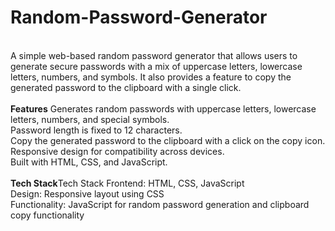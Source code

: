# Random-Password-Generator
<br>
A simple web-based random password generator that allows users to generate secure passwords with a mix of uppercase letters, lowercase letters, numbers, and symbols. It also provides a feature to copy the generated password to the clipboard with a single click.
<br><br>
<b>Features</b>
Generates random passwords with uppercase letters, lowercase letters, numbers, and special symbols.<br>
Password length is fixed to 12 characters.<br>
Copy the generated password to the clipboard with a click on the copy icon.<br>
Responsive design for compatibility across devices.<br>
Built with HTML, CSS, and JavaScript.<br>
<br>
<b>Tech Stack</b>Tech Stack
Frontend: HTML, CSS, JavaScript<br>
Design: Responsive layout using CSS<br>
Functionality: JavaScript for random password generation and clipboard copy functionality<br>

